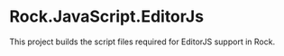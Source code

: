 # Rock.JavaScript.EditorJs

This project builds the script files required for EditorJS support in Rock.
